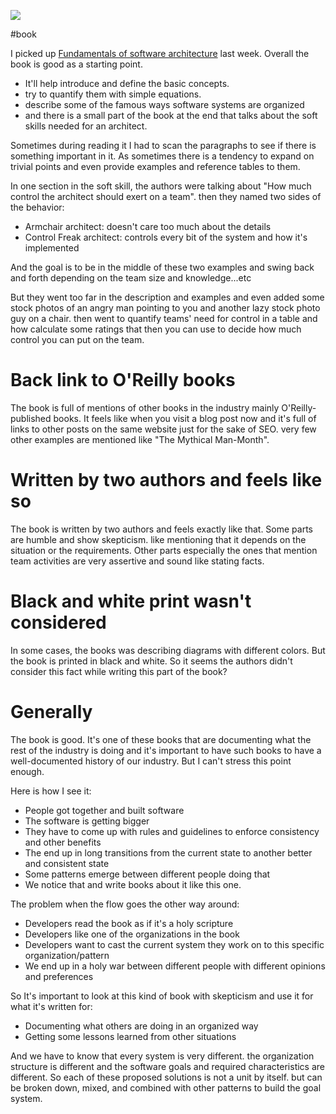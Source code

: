 ![](/public/IMG_20210522_200302.jpg)

#book

I picked up [Fundamentals of software architecture](https://www.goodreads.com/book/show/44144493-fundamentals-of-software-architecture) last week. Overall the book is good as a starting point.

- It'll help introduce and define the basic concepts.
- try to quantify them with simple equations.
- describe some of the famous ways software systems are organized
- and there is a small part of the book at the end that talks about the soft skills needed for an architect.

Sometimes during reading it I had to scan the paragraphs to see if there is something important in it. As sometimes there is a tendency to expand on trivial points and even provide examples and reference tables to them.

In one section in the soft skill, the authors were talking about "How much control the architect should exert on a team". then they named two sides of the behavior:

- Armchair architect: doesn't care too much about the details
- Control Freak architect: controls every bit of the system and how it's implemented

And the goal is to be in the middle of these two examples and swing back and forth depending on the team size and knowledge...etc

But they went too far in the description and examples and even added some stock photos of an angry man pointing to you and another lazy stock photo guy on a chair. then went to quantify teams' need for control in a table and how calculate some ratings that then you can use to decide how much control you can put on the team.

# Back link to O'Reilly books

The book is full of mentions of other books in the industry mainly O'Reilly-published books. It feels like when you visit a blog post now and it's full of links to other posts on the same website just for the sake of SEO. very few other examples are mentioned like "The Mythical Man-Month".

# Written by two authors and feels like so

The book is written by two authors and feels exactly like that. Some parts are humble and show skepticism. like mentioning that it depends on the situation or the requirements. Other parts especially the ones that mention team activities are very assertive and sound like stating facts.

# Black and white print wasn't considered

In some cases, the books was describing diagrams with different colors. But the book is printed in black and white. So it seems the authors didn't consider this fact while writing this part of the book?

# Generally

The book is good. It's one of these books that are documenting what the rest of the industry is doing and it's important to have such books to have a well-documented history of our industry. But I can't stress this point enough.

Here is how I see it:

- People got together and built software
- The software is getting bigger
- They have to come up with rules and guidelines to enforce consistency and other benefits
- The end up in long transitions from the current state to another better and consistent state
- Some patterns emerge between different people doing that
- We notice that and write books about it like this one.

The problem when the flow goes the other way around:

- Developers read the book as if it's a holy scripture
- Developers like one of the organizations in the book
- Developers want to cast the current system they work on to this specific organization/pattern
- We end up in a holy war between different people with different opinions and preferences

So It's important to look at this kind of book with skepticism and use it for what it's written for:

- Documenting what others are doing in an organized way
- Getting some lessons learned from other situations

And we have to know that every system is very different. the organization structure is different and the software goals and required characteristics are different. So each of these proposed solutions is not a unit by itself. but can be broken down, mixed, and combined with other patterns to build the goal system.
